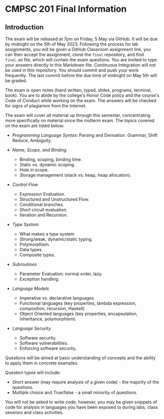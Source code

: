 # CMPSC 201 Final Information

## Introduction

The exam will be released at 7pm on Friday, 5 May via GitHub. It will be due by midnight on the 5th of May 2023\. Following the process for lab assignments, you will be given a GitHub Classroom assignment link, you can then accept the assignment, clone the `final` repository, and find `final.md` file, which will contain the exam questions. You are invited to type your answers directly in this Markdown file. Continuous Integration will not be used in this repository. You should commit and push your work frequently. The last commit before the due time of midnight on May 5th will be graded.

The exam is open notes (hand written, typed, slides, programs, terminal, book). You are to abide by the college's Honor Code policy and the course's Code of Conduct while working on the exam. The answers will be checked for signs of plagiarism from the Internet.

The exam will cover all material up through this semester, concentrating more specifically on material since the midterm exam. The topics covered on the exam are listed below:

- _Programming Language Syntax_: Parsing and Derivation. Grammar, Shift Reduce, Ambiguity.

- _Name, Scope, and Binding_
  - Binding, scoping, binding time.
  - Static vs. dynamic scoping.
  - Hole in scope.
  - Storage management (stack vs. heap, heap allocation).

- _Control Flow_
  - Expression Evaluation.
  - Structured and Unstructured Flow.
  - Conditional branches.
  - Short circuit evaluation.
  - Iteration and Recursion.

- _Type System_

  - What makes a type system.
  - Strong/weak, dynamic/static typing.
  - Polymorphism.
  - Data types.
  - Composite types.

- _Subroutines_

  - Parameter Evaluation: normal order, lazy.
  - Exception handling.

- _Language Models_

  - Imperative vs. declarative languages.
  - Functional languages (key properties, lambda expression, composition, recursion, Haskell)
  - Object Oriented languages (key properties, encapsulation, inheritance, polymorphism).

- _Language Security_

  - Software security.
  - Software vulnerabilities.
  - Enforcing software security.

Questions will be aimed at basic understanding of concepts and the ability to apply them in concrete examples.

Question types will include:

- Short answer (may require analysis of a given code) - the majority of the questions.
- Multiple choice and True/false - a small minority of questions.

You will not be asked to write code; however, you may be given snippets of code for analysis in languages you have been exposed to during labs, class sessions and class activities.
